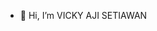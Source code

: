 - 👋 Hi, I’m VICKY AJI SETIAWAN
<!-- - 👀 I’m interested in ...
- 🌱 I’m currently learning ...
- 💞️ I’m looking to collaborate on ...
- 📫 How to reach me ...

vkyas/vkyas is a ✨ special ✨ repository because its `README.md` (this file) appears on your GitHub profile.
You can click the Preview link to take a look at your changes.
-->
